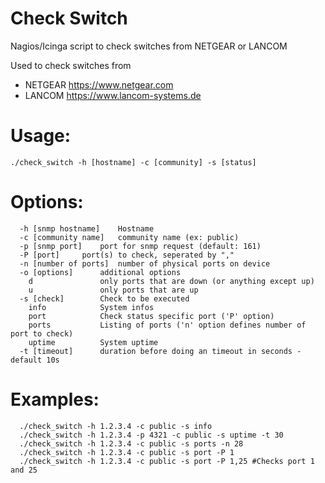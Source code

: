 # Check Switch
Nagios/Icinga script to check switches from NETGEAR or LANCOM

Used to check switches  from
- NETGEAR https://www.netgear.com
- LANCOM https://www.lancom-systems.de

# Usage:
```
./check_switch -h [hostname] -c [community] -s [status]
```

# Options:
```
  -h [snmp hostname]	Hostname
  -c [community name]	community name (ex: public)
  -p [snmp port]	port for snmp request (default: 161)
  -P [port]		port(s) to check, seperated by ","
  -n [number of ports]	number of physical ports on device
  -o [options]		additional options
    d				only ports that are down (or anything except up)
    u				only ports that are up
  -s [check]		Check to be executed
    info			System infos
    port			Check status specific port ('P' option)
    ports			Listing of ports ('n' option defines number of port to check)
    uptime			System uptime
  -t [timeout]		duration before doing an timeout in seconds - default 10s
```

# Examples:
```
  ./check_switch -h 1.2.3.4 -c public -s info
  ./check_switch -h 1.2.3.4 -p 4321 -c public -s uptime -t 30
  ./check_switch -h 1.2.3.4 -c public -s ports -n 28
  ./check_switch -h 1.2.3.4 -c public -s port -P 1
  ./check_switch -h 1.2.3.4 -c public -s port -P 1,25 #Checks port 1 and 25
```
